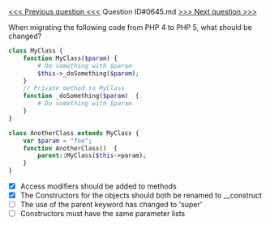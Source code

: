 [<<< Previous question <<<](0644.md)  Question ID#0645.md  [>>> Next question >>>](0646.md) 

When migrating the following code from PHP 4 to PHP 5, what should be changed?
```php
class MyClass {
    function MyClass($param) {
        # Do something with $param
        $this->_doSomething($param);
    }
    // Private method to MyClass
    function _doSomething($param)  {
        # Do something with $param
    }
}

class AnotherClass extends MyClass {
    var $param = "foo";
    function AnotherClass()  {
        parent::MyClass($this->param);
    }
}
```

- [x] Access modifiers should be added to methods
- [x] The Constructors for the objects should both be renamed to __construct
- [ ] The use of the parent keyword has changed to 'super'
- [ ] Constructors must have the same parameter lists
